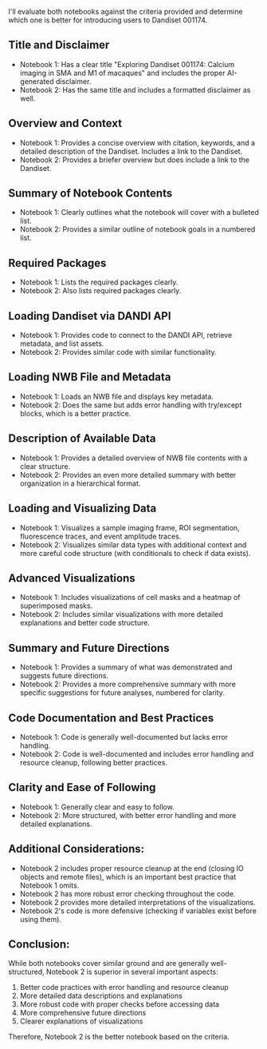I'll evaluate both notebooks against the criteria provided and determine which one is better for introducing users to Dandiset 001174.

## Title and Disclaimer
- Notebook 1: Has a clear title "Exploring Dandiset 001174: Calcium imaging in SMA and M1 of macaques" and includes the proper AI-generated disclaimer.
- Notebook 2: Has the same title and includes a formatted disclaimer as well.

## Overview and Context
- Notebook 1: Provides a concise overview with citation, keywords, and a detailed description of the Dandiset. Includes a link to the Dandiset.
- Notebook 2: Provides a briefer overview but does include a link to the Dandiset.

## Summary of Notebook Contents
- Notebook 1: Clearly outlines what the notebook will cover with a bulleted list.
- Notebook 2: Provides a similar outline of notebook goals in a numbered list.

## Required Packages
- Notebook 1: Lists the required packages clearly.
- Notebook 2: Also lists required packages clearly.

## Loading Dandiset via DANDI API
- Notebook 1: Provides code to connect to the DANDI API, retrieve metadata, and list assets.
- Notebook 2: Provides similar code with similar functionality.

## Loading NWB File and Metadata
- Notebook 1: Loads an NWB file and displays key metadata.
- Notebook 2: Does the same but adds error handling with try/except blocks, which is a better practice.

## Description of Available Data
- Notebook 1: Provides a detailed overview of NWB file contents with a clear structure.
- Notebook 2: Provides an even more detailed summary with better organization in a hierarchical format.

## Loading and Visualizing Data
- Notebook 1: Visualizes a sample imaging frame, ROI segmentation, fluorescence traces, and event amplitude traces.
- Notebook 2: Visualizes similar data types with additional context and more careful code structure (with conditionals to check if data exists).

## Advanced Visualizations
- Notebook 1: Includes visualizations of cell masks and a heatmap of superimposed masks.
- Notebook 2: Includes similar visualizations with more detailed explanations and better code structure.

## Summary and Future Directions
- Notebook 1: Provides a summary of what was demonstrated and suggests future directions.
- Notebook 2: Provides a more comprehensive summary with more specific suggestions for future analyses, numbered for clarity.

## Code Documentation and Best Practices
- Notebook 1: Code is generally well-documented but lacks error handling.
- Notebook 2: Code is well-documented and includes error handling and resource cleanup, following better practices.

## Clarity and Ease of Following
- Notebook 1: Generally clear and easy to follow.
- Notebook 2: More structured, with better error handling and more detailed explanations.

## Additional Considerations:
- Notebook 2 includes proper resource cleanup at the end (closing IO objects and remote files), which is an important best practice that Notebook 1 omits.
- Notebook 2 has more robust error checking throughout the code.
- Notebook 2 provides more detailed interpretations of the visualizations.
- Notebook 2's code is more defensive (checking if variables exist before using them).

## Conclusion:
While both notebooks cover similar ground and are generally well-structured, Notebook 2 is superior in several important aspects:
1. Better code practices with error handling and resource cleanup
2. More detailed data descriptions and explanations
3. More robust code with proper checks before accessing data
4. More comprehensive future directions
5. Clearer explanations of visualizations

Therefore, Notebook 2 is the better notebook based on the criteria.